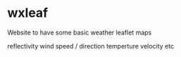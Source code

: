 # wxleaf

Website to have some basic weather leaflet maps

reflectivity
wind speed / direction
temperture
velocity
etc
